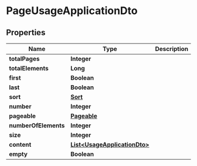 # PageUsageApplicationDto

## Properties
Name | Type | Description | Notes
------------ | ------------- | ------------- | -------------
**totalPages** | **Integer** |  |  [optional]
**totalElements** | **Long** |  |  [optional]
**first** | **Boolean** |  |  [optional]
**last** | **Boolean** |  |  [optional]
**sort** | [**Sort**](Sort.md) |  |  [optional]
**number** | **Integer** |  |  [optional]
**pageable** | [**Pageable**](Pageable.md) |  |  [optional]
**numberOfElements** | **Integer** |  |  [optional]
**size** | **Integer** |  |  [optional]
**content** | [**List&lt;UsageApplicationDto&gt;**](UsageApplicationDto.md) |  |  [optional]
**empty** | **Boolean** |  |  [optional]
